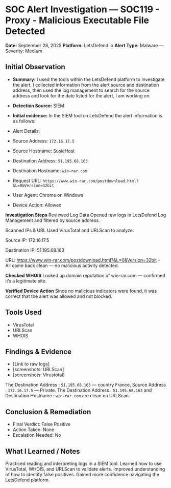 # SOC Alert Investigation — SOC119 - Proxy - Malicious Executable File Detected
**Date:**  September 28, 2025 
**Platform:** LetsDefend.io
**Alert Type:** Malware — Severity: Medium

## Initial Observation
- **Summary:** 
I used the tools within the LetsDefend platform to investigate the alert, I collected information from the alert source and destination address, then used the log management to search for the source address and look for the date listed for the alert, I am working on.

- **Detection Source:** SIEM
- **Initial evidence:** 
In the SIEM tool on LetsDefend the alert information is as follows:
- Alert Details:
- Source Address: `172.16.17.5`
- Source Hostname: SusieHost
- Destination Address: `51.195.68.163`
- Destination Hostname: `win-rar.com`
- Request URL: `https://www.win-rar.com/postdownload.html?&L=0&Version=32bit`
- User Agent: Chrome on Windows
- Device Action: Allowed 


**Investigation Steps**
Reviewed Log Data
 Opened raw logs in LetsDefend Log Management and filtered by source address.


Scanned IPs & URL
Used VirusTotal and URLScan to analyze:

Source IP: 172.16.17.5

Destination IP: 51.195.68.163

URL: https://www.win-rar.com/postdownload.html?&L=0&Version=32bit - All came back clean — no malicious activity detected.


**Checked WHOIS**
 Looked up domain reputation of win-rar.com — confirmed it’s a legitimate site.


**Verified Device Action**
 Since no malicious indicators were found, it was correct that the alert was allowed and not blocked.

## Tools Used
- VirusTotal
- URLScan
- WHOIS

## Findings & Evidence
- [Link to raw logs]
- [screenshots: URLScan]
- [screenshots: Virustotal]

The Destination Address :  `51.195.68.163` — country France, Source Address :   `172.16.17.5` — Private. The Destination Address :  `51.195.68.163` and Destination Hostname :  `win-rar.com` are clean on URLScan.


## Conclusion & Remediation
- Final Verdict: False Positive
- Action Taken: None 
- Escalation Needed: No


## What I Learned / Notes
Practiced reading and interpreting logs in a SIEM tool.
Learned how to use VirusTotal, WHOIS, and URLScan to validate alerts.
Improved understanding of how to identify false positives.
Gained more confidence navigating the LetsDefend platform.






